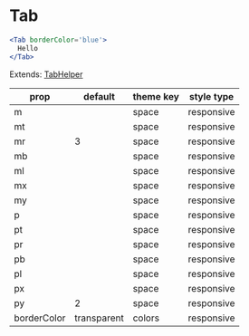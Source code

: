 # Tab

```.jsx
<Tab borderColor='blue'>
  Hello
</Tab>

```



Extends: [TabHelper](/components/TabHelper)

prop | default | theme key | style type
---|---|---|---
m |  | space | responsive
mt |  | space | responsive
mr | 3 | space | responsive
mb |  | space | responsive
ml |  | space | responsive
mx |  | space | responsive
my |  | space | responsive
p |  | space | responsive
pt |  | space | responsive
pr |  | space | responsive
pb |  | space | responsive
pl |  | space | responsive
px |  | space | responsive
py | 2 | space | responsive
borderColor | transparent | colors | responsive